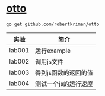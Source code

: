 # [otto](https://github.com/robertkrimen/otto)

`go get github.com/robertkrimen/otto`

|实验|简介|
|---|---|
|lab001|运行example|
|lab002|调用js文件|
|lab003|得到js函数的返回的值|
|lab004|测试一个js的运行速度|